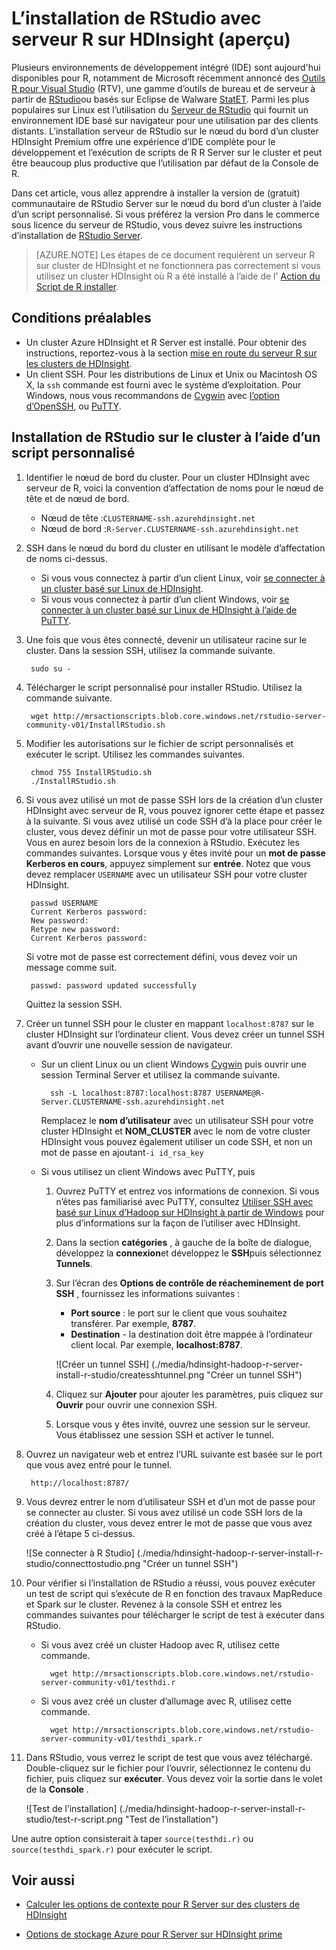 <properties
    pageTitle="Installer RStudio avec serveur R sur HDInsight (aperçu) | Microsoft Azure"
    description="Comment installer RStudio avec serveur R sur HDInsight (aperçu)."
    services="hdinsight"
    documentationCenter=""
    authors="jeffstokes72"
    manager="jhubbard"
    editor="cgronlun"/>

<tags
   ms.service="hdinsight"
   ms.devlang="na"
   ms.topic="article"
   ms.tgt_pltfrm="na"
   ms.workload="big-data"
   ms.date="09/16/2016"
   ms.author="jeffstok"/>


# <a name="installing-rstudio-with-r-server-on-hdinsight-preview"></a>L’installation de RStudio avec serveur R sur HDInsight (aperçu)

Plusieurs environnements de développement intégré (IDE) sont aujourd'hui disponibles pour R, notamment de Microsoft récemment annoncé des [Outils R pour Visual Studio](https://www.visualstudio.com/en-us/features/rtvs-vs.aspx) (RTV), une gamme d’outils de bureau et de serveur à partir de [RStudio](https://www.rstudio.com/products/rstudio-server/)ou basés sur Eclipse de Walware [StatET](http://www.walware.de/goto/statet). Parmi les plus populaires sur Linux est l’utilisation du [Serveur de RStudio](https://www.rstudio.com/products/rstudio-server/) qui fournit un environnement IDE basé sur navigateur pour une utilisation par des clients distants.  L’installation serveur de RStudio sur le nœud du bord d’un cluster HDInsight Premium offre une expérience d’IDE complète pour le développement et l’exécution de scripts de R R Server sur le cluster et peut être beaucoup plus productive que l’utilisation par défaut de la Console de R.

Dans cet article, vous allez apprendre à installer la version de (gratuit) communautaire de RStudio Server sur le nœud du bord d’un cluster à l’aide d’un script personnalisé. Si vous préférez la version Pro dans le commerce sous licence du serveur de RStudio, vous devez suivre les instructions d’installation de [RStudio Server](https://www.rstudio.com/products/rstudio/download-server/).

> [AZURE.NOTE] Les étapes de ce document requièrent un serveur R sur cluster de HDInsight et ne fonctionnera pas correctement si vous utilisez un cluster HDInsight où R a été installé à l’aide de l' [Action du Script de R installer](hdinsight-hadoop-r-scripts-linux.md).

## <a name="prerequisites"></a>Conditions préalables

* Un cluster Azure HDInsight et R Server est installé. Pour obtenir des instructions, reportez-vous à la section [mise en route du serveur R sur les clusters de HDInsight](hdinsight-hadoop-r-server-get-started.md).
* Un client SSH. Pour les distributions de Linux et Unix ou Macintosh OS X, la `ssh` commande est fourni avec le système d’exploitation. Pour Windows, nous vous recommandons de [Cygwin](http://www.redhat.com/services/custom/cygwin/) avec [l’option d’OpenSSH](https://www.youtube.com/watch?v=CwYSvvGaiWU), ou [PuTTY](http://www.chiark.greenend.org.uk/~sgtatham/putty/download.html).  


## <a name="install-rstudio-on-the-cluster-using-a-custom-script"></a>Installation de RStudio sur le cluster à l’aide d’un script personnalisé

1. Identifier le nœud de bord du cluster. Pour un cluster HDInsight avec serveur de R, voici la convention d’affectation de noms pour le nœud de tête et de nœud de bord.

    * Nœud de tête :`CLUSTERNAME-ssh.azurehdinsight.net`
    * Nœud de bord :`R-Server.CLUSTERNAME-ssh.azurehdinsight.net` 

2. SSH dans le nœud du bord du cluster en utilisant le modèle d’affectation de noms ci-dessus. 
 
    * Si vous vous connectez à partir d’un client Linux, voir [se connecter à un cluster basé sur Linux de HDInsight](hdinsight-hadoop-linux-use-ssh-unix.md#connect-to-a-linux-based-hdinsight-cluster).
    * Si vous vous connectez à partir d’un client Windows, voir [se connecter à un cluster basé sur Linux de HDInsight à l’aide de PuTTY](hdinsight-hadoop-linux-use-ssh-windows.md#connect-to-a-linux-based-hdinsight-cluster).

3. Une fois que vous êtes connecté, devenir un utilisateur racine sur le cluster. Dans la session SSH, utilisez la commande suivante.

        sudo su -

4. Télécharger le script personnalisé pour installer RStudio. Utilisez la commande suivante.

        wget http://mrsactionscripts.blob.core.windows.net/rstudio-server-community-v01/InstallRStudio.sh

5. Modifier les autorisations sur le fichier de script personnalisés et exécuter le script. Utilisez les commandes suivantes.

        chmod 755 InstallRStudio.sh
        ./InstallRStudio.sh

6. Si vous avez utilisé un mot de passe SSH lors de la création d’un cluster HDInsight avec serveur de R, vous pouvez ignorer cette étape et passez à la suivante. Si vous avez utilisé un code SSH d’à la place pour créer le cluster, vous devez définir un mot de passe pour votre utilisateur SSH. Vous en aurez besoin lors de la connexion à RStudio. Exécutez les commandes suivantes. Lorsque vous y êtes invité pour un **mot de passe Kerberos en cours**, appuyez simplement sur **entrée**.  Notez que vous devez remplacer `USERNAME` avec un utilisateur SSH pour votre cluster HDInsight.

        passwd USERNAME
        Current Kerberos password:
        New password:
        Retype new password:
        Current Kerberos password:
        
    Si votre mot de passe est correctement défini, vous devez voir un message comme suit.

        passwd: password updated successfully


    Quittez la session SSH.

7. Créer un tunnel SSH pour le cluster en mappant `localhost:8787` sur le cluster HDInsight sur l’ordinateur client. Vous devez créer un tunnel SSH avant d’ouvrir une nouvelle session de navigateur.

    * Sur un client Linux ou un client Windows [Cygwin](http://www.redhat.com/services/custom/cygwin/) puis ouvrir une session Terminal Server et utilisez la commande suivante.

            ssh -L localhost:8787:localhost:8787 USERNAME@R-Server.CLUSTERNAME-ssh.azurehdinsight.net
            
        Remplacez le **nom d’utilisateur** avec un utilisateur SSH pour votre cluster HDInsight et **NOM_CLUSTER** avec le nom de votre cluster HDInsight vous pouvez également utiliser un code SSH, et non un mot de passe en ajoutant`-i id_rsa_key`     

    * Si vous utilisez un client Windows avec PuTTY, puis

        1.  Ouvrez PuTTY et entrez vos informations de connexion. Si vous n’êtes pas familiarisé avec PuTTY, consultez [Utiliser SSH avec basé sur Linux d’Hadoop sur HDInsight à partir de Windows](hdinsight-hadoop-linux-use-ssh-windows.md) pour plus d’informations sur la façon de l’utiliser avec HDInsight.
        2.  Dans la section **catégories** , à gauche de la boîte de dialogue, développez la **connexion**et développez le **SSH**puis sélectionnez **Tunnels**.
        3.  Sur l’écran des **Options de contrôle de réacheminement de port SSH** , fournissez les informations suivantes :

            * **Port source** : le port sur le client que vous souhaitez transférer. Par exemple, **8787**.
            * **Destination** - la destination doit être mappée à l’ordinateur client local. Par exemple, **localhost:8787**.

            ![Créer un tunnel SSH] (./media/hdinsight-hadoop-r-server-install-r-studio/createsshtunnel.png "Créer un tunnel SSH")

        4. Cliquez sur **Ajouter** pour ajouter les paramètres, puis cliquez sur **Ouvrir** pour ouvrir une connexion SSH.
        5. Lorsque vous y êtes invité, ouvrez une session sur le serveur. Vous établissez une session SSH et activer le tunnel.

8. Ouvrez un navigateur web et entrez l’URL suivante est basée sur le port que vous avez entré pour le tunnel.

        http://localhost:8787/ 

9. Vous devrez entrer le nom d’utilisateur SSH et d’un mot de passe pour se connecter au cluster. Si vous avez utilisé un code SSH lors de la création du cluster, vous devez entrer le mot de passe que vous avez créé à l’étape 5 ci-dessus.

    ![Se connecter à R Studio] (./media/hdinsight-hadoop-r-server-install-r-studio/connecttostudio.png "Créer un tunnel SSH")

10. Pour vérifier si l’installation de RStudio a réussi, vous pouvez exécuter un test de script qui s’exécute de R en fonction des travaux MapReduce et Spark sur le cluster. Revenez à la console SSH et entrez les commandes suivantes pour télécharger le script de test à exécuter dans RStudio.

    * Si vous avez créé un cluster Hadoop avec R, utilisez cette commande.
        
            wget http://mrsactionscripts.blob.core.windows.net/rstudio-server-community-v01/testhdi.r

    * Si vous avez créé un cluster d’allumage avec R, utilisez cette commande.

            wget http://mrsactionscripts.blob.core.windows.net/rstudio-server-community-v01/testhdi_spark.r

11. Dans RStudio, vous verrez le script de test que vous avez téléchargé. Double-cliquez sur le fichier pour l’ouvrir, sélectionnez le contenu du fichier, puis cliquez sur **exécuter**. Vous devez voir la sortie dans le volet de la **Console** .
 
    ![Test de l’installation] (./media/hdinsight-hadoop-r-server-install-r-studio/test-r-script.png "Test de l’installation")

Une autre option consisterait à taper `source(testhdi.r)` ou `source(testhdi_spark.r)` pour exécuter le script.

## <a name="see-also"></a>Voir aussi

- [Calculer les options de contexte pour R Server sur des clusters de HDInsight](hdinsight-hadoop-r-server-compute-contexts.md)

- [Options de stockage Azure pour R Server sur HDInsight prime](hdinsight-hadoop-r-server-storage.md)


 
